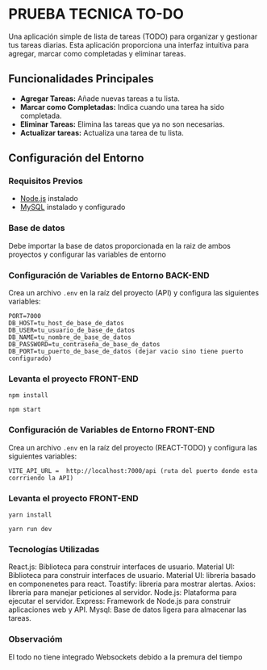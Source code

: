 # PRUEBA TECNICA TO-DO

Una aplicación simple de lista de tareas (TODO) para organizar y gestionar tus tareas diarias. Esta aplicación proporciona una interfaz intuitiva para agregar, marcar como completadas y eliminar tareas.

## Funcionalidades Principales

- **Agregar Tareas:** Añade nuevas tareas a tu lista.
- **Marcar como Completadas:** Indica cuando una tarea ha sido completada.
- **Eliminar Tareas:** Elimina las tareas que ya no son necesarias.
- **Actualizar tareas:** Actualiza una tarea de tu lista.

## Configuración del Entorno

### Requisitos Previos
- [Node.js](https://nodejs.org/) instalado
- [MySQL](https://www.mysql.com/) instalado y configurado

### Base de datos
Debe importar la base de datos proporcionada en la raiz de ambos proyectos y configurar las variables de entorno

### Configuración de Variables de Entorno BACK-END

Crea un archivo `.env` en la raíz del proyecto (API) y configura las siguientes variables:

```
PORT=7000
DB_HOST=tu_host_de_base_de_datos
DB_USER=tu_usuario_de_base_de_datos
DB_NAME=tu_nombre_de_base_de_datos
DB_PASSWORD=tu_contraseña_de_base_de_datos
DB_PORT=tu_puerto_de_base_de_datos (dejar vacio sino tiene puerto configurado)
```
### Levanta el proyecto FRONT-END
```
npm install
```
```
npm start
```

### Configuración de Variables de Entorno FRONT-END

Crea un archivo `.env` en la raíz del proyecto (REACT-TODO) y configura las siguientes variables:

```
VITE_API_URL =  http://localhost:7000/api (ruta del puerto donde esta corrriendo la API)
```
### Levanta el proyecto FRONT-END
```
yarn install
```
```
yarn run dev
```

### Tecnologías Utilizadas

React.js: Biblioteca para construir interfaces de usuario.
Material UI: Biblioteca para construir interfaces de usuario.
Material UI: libreria basado en componenetes para react.
Toastify: libreria para mostrar alertas.
Axios: libreria para manejar peticiones al servidor.
Node.js: Plataforma para ejecutar el servidor.
Express: Framework de Node.js para construir aplicaciones web y API.
Mysql: Base de datos ligera para almacenar las tareas.

### Observacióm

El todo no tiene integrado Websockets debido a la premura del tiempo